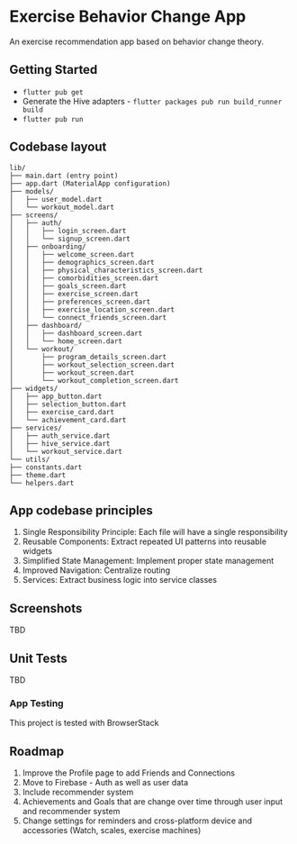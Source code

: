 # Exercise Behavior Change App
An exercise recommendation app based on behavior change theory.

## Getting Started
* `flutter pub get`
* Generate the Hive adapters - `flutter packages pub run build_runner build`
* `flutter pub run`

## Codebase layout
```
lib/
├── main.dart (entry point)
├── app.dart (MaterialApp configuration)
├── models/
│   ├── user_model.dart
│   └── workout_model.dart
├── screens/
│   ├── auth/
│   │   ├── login_screen.dart
│   │   └── signup_screen.dart
│   ├── onboarding/
│   │   ├── welcome_screen.dart
│   │   ├── demographics_screen.dart
│   │   ├── physical_characteristics_screen.dart
│   │   ├── comorbidities_screen.dart
│   │   ├── goals_screen.dart
│   │   ├── exercise_screen.dart
│   │   ├── preferences_screen.dart
│   │   ├── exercise_location_screen.dart
│   │   └── connect_friends_screen.dart
│   ├── dashboard/
│   │   ├── dashboard_screen.dart
│   │   └── home_screen.dart
│   └── workout/
│       ├── program_details_screen.dart
│       ├── workout_selection_screen.dart
│       ├── workout_screen.dart
│       └── workout_completion_screen.dart
├── widgets/
│   ├── app_button.dart
│   ├── selection_button.dart
│   ├── exercise_card.dart
│   └── achievement_card.dart
├── services/
│   ├── auth_service.dart
│   ├── hive_service.dart
│   └── workout_service.dart
└── utils/
├── constants.dart
├── theme.dart
└── helpers.dart
```

## App codebase principles
1. Single Responsibility Principle: Each file will have a single responsibility
2. Reusable Components: Extract repeated UI patterns into reusable widgets
3. Simplified State Management: Implement proper state management
4. Improved Navigation: Centralize routing
5. Services: Extract business logic into service classes

## Screenshots
TBD

## Unit Tests
TBD

### App Testing
This project is tested with BrowserStack

## Roadmap
1. Improve the Profile page to add Friends and Connections 
2. Move to Firebase - Auth as well as user data
3. Include recommender system
4. Achievements and Goals that are change over time through user input and recommender system
5. Change settings for reminders and cross-platform device and accessories (Watch, scales, exercise machines)

